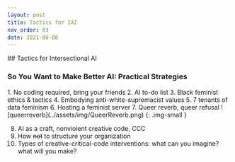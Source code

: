 ```yaml
---
layout: post
title: Tactics for IAI
nav_order: 03
date: 2021-06-08
---
```


<main class="zine">
<section class="zine-page page-1" markdown="1">
## Tactics for Intersectional AI

### So You Want to Make Better AI: Practical Strategies

</section>

<section class="zine-page page-2" markdown="1">
  1. No coding required, bring your friends
  2. AI to-do list
  3. Black feminist ethics & tactics
  4. Embodying anti-white-supremacist values
  5. 7 tenants of data feminism
  6. Hosting a feminist server
  7. Queer reverb, queer refusal
   ![queerreverb](../assets/img/QueerReverb.png)
   {: .img-small }

  8. AI as a craft, nonviolent creative code, CCC
  9.  How ~~not~~ to structure your organization
  10. Types of creative-critical-code interventions: what can you imagine? what will you make?

</section>

<section class="zine-page page-2" markdown="1">
</section>

<section class="zine-page page-3" markdown="1">
</section>

<section class="zine-page page-4" markdown="1">
</section>

<section class="zine-page page-5" markdown="1">
</section>

<section class="zine-page page-6" markdown="1">
</section>

<section class="zine-page page-7" markdown="1">
</section>

<section class="zine-page page-8" markdown="1">
</section>
</main>